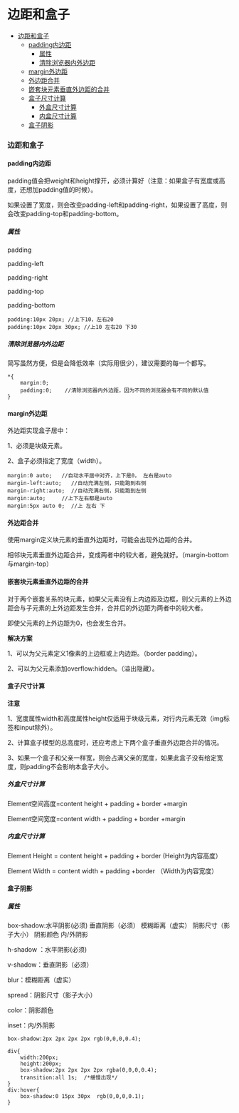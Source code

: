 # 边距和盒子

- [边距和盒子](#边距和盒子)
	- [padding内边距](#padding内边距)
		- [属性](#属性)
		- [清除浏览器内外边距](#清除浏览器内外边距)
	- [margin外边距](#margin外边距)
	- [外边距合并](#外边距合并)
	- [嵌套块元素垂直外边距的合并](#嵌套块元素垂直外边距的合并)
	- [盒子尺寸计算](#盒子尺寸计算)
		- [外盒尺寸计算](#外盒尺寸计算)
		- [内盒尺寸计算](#内盒尺寸计算)
	- [盒子阴影](#盒子阴影)

### 边距和盒子
#### padding内边距
padding值会把weight和height撑开，必须计算好（注意：如果盒子有宽度或高度，还想加padding值的时候）。

如果设置了宽度，则会改变padding-left和padding-right，如果设置了高度，则会改变padding-top和padding-bottom。
##### 属性
padding

padding-left

padding-right

padding-top

padding-bottom
```
padding:10px 20px; //上下10，左右20
padding:10px 20px 30px; //上10 左右20 下30
```
##### 清除浏览器内外边距
简写虽然方便，但是会降低效率（实际用很少），建议需要的每一个都写。
```
*{
	margin:0;
	padding:0;    //清除浏览器内外边距，因为不同的浏览器会有不同的默认值
}
```
#### margin外边距
外边距实现盒子居中：

1、必须是块级元素。

2、盒子必须指定了宽度（width）。

```
margin:0 auto;	 //自动水平居中对齐，上下是0， 左右是auto  
margin-left:auto;	//自动充满左侧，只能跑到右侧
margin-right:auto; 	//自动充满右侧，只能跑到左侧
margin:auto;	 //上下左右都是auto
margin:5px auto 0; 	//上 左右 下
```
#### 外边距合并
使用margin定义块元素的垂直外边距时，可能会出现外边距的合并。

相邻块元素垂直外边距合并，变成两者中的较大者，避免就好。（margin-bottom与margin-top）
#### 嵌套块元素垂直外边距的合并
对于两个嵌套关系的块元素，如果父元素没有上内边距及边框，则父元素的上外边距会与子元素的上外边距发生合并，合并后的外边距为两者中的较大者。

即使父元素的上外边距为0，也会发生合并。

**解决方案**

1、可以为父元素定义1像素的上边框或上内边距。（border padding）。

2、可以为父元素添加overflow:hidden。（溢出隐藏）。
#### 盒子尺寸计算

**注意**

1、宽度属性width和高度属性height仅适用于块级元素，对行内元素无效（img标签和input除外）。

2、计算盒子模型的总高度时，还应考虑上下两个盒子垂直外边距合并的情况。

3、如果一个盒子和父亲一样宽，则会占满父亲的宽度，如果此盒子没有给定宽度，则padding不会影响本盒子大小。

##### 外盒尺寸计算
Element空间高度=content height + padding + border +margin

Element空间宽度=content width + padding + border +margin
##### 内盒尺寸计算
Element Height = content height + padding + border (Height为内容高度）

Element Width = content width + padding +border （Width为内容宽度）
#### 盒子阴影
##### 属性
box-shadow:水平阴影(必须) 垂直阴影（必须） 模糊距离（虚实） 阴影尺寸（影子大小） 阴影颜色 内/外阴影

h-shadow ：水平阴影(必须)

v-shadow：垂直阴影（必须）

blur：模糊距离（虚实）

spread：阴影尺寸（影子大小）

color：阴影颜色

inset：内/外阴影
```
box-shadow:2px 2px 2px 2px rgb(0,0,0,0.4);
```
```
div{
	width:200px;
	height:200px;
	box-shadow:2px 2px 2px 2px rgba(0,0,0,0.4);
	transition:all 1s; 	/*缓慢出现*/
}
div:hover{
	box-shadow:0 15px 30px  rgb(0,0,0,0.1);
}
```


